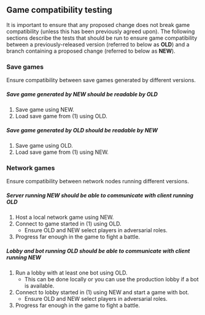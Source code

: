 
## Game compatibility testing

It is important to ensure that any proposed change does not break game compatibility 
(unless this has been previously agreed upon).  The following sections describe the tests that should be 
run to ensure game compatibility between a previously-released version (referred to below as **OLD**) and a 
branch containing a proposed change (referred to below as **NEW**).

### Save games

Ensure compatibility between save games generated by different versions.

##### Save game generated by NEW should be readable by OLD

1. Save game using NEW.
1. Load save game from (1) using OLD.

##### Save game generated by OLD should be readable by NEW

1. Save game using OLD.
1. Load save game from (1) using NEW.

### Network games

Ensure compatibility between network nodes running different versions.

##### Server running NEW should be able to communicate with client running OLD

1. Host a local network game using NEW.
1. Connect to game started in (1) using OLD.
    * Ensure OLD and NEW select players in adversarial roles.
1. Progress far enough in the game to fight a battle.

##### Lobby and bot running OLD should be able to communicate with client running NEW

1. Run a lobby with at least one bot using OLD.
    * This can be done locally or you can use the production lobby if a bot is available.
1. Connect to lobby started in (1) using NEW and start a game with bot.
    * Ensure OLD and NEW select players in adversarial roles.
1. Progress far enough in the game to fight a battle.
